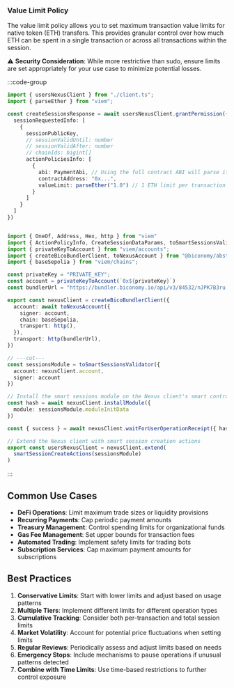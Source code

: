### Value Limit Policy

The value limit policy allows you to set maximum transaction value limits for native token (ETH) transfers. This provides granular control over how much ETH can be spent in a single transaction or across all transactions within the session.

⚠️ **Security Consideration**: While more restrictive than sudo, ensure limits are set appropriately for your use case to minimize potential losses.

:::code-group

```ts  [valueLimit.ts] filename="valueLimit.ts"
import { usersNexusClient } from "./client.ts";
import { parseEther } from "viem";

const createSessionsResponse = await usersNexusClient.grantPermission({
  sessionRequestedInfo: [
    {
      sessionPublicKey,
      // sessionValidUntil: number
      // sessionValidAfter: number
      // chainIds: bigint[]
      actionPoliciesInfo: [
        {
          abi: PaymentAbi, // Using the full contract ABI will parse it to individual function selectors under the hood
          contractAddress: "0x...",
          valueLimit: parseEther("1.0") // 1 ETH limit per transaction
        }
      ]
    }
  ]
})
```
```ts  [client.ts] filename="client.ts"

import { OneOf, Address, Hex, http } from "viem"
import { ActionPolicyInfo, CreateSessionDataParams, toSmartSessionsValidator, smartSessionCreateActions } from "@biconomy/sdk-canary"
import { privateKeyToAccount } from "viem/accounts";
import { createBicoBundlerClient, toNexusAccount } from "@biconomy/abstractjs";
import { baseSepolia } from "viem/chains"; 

const privateKey = "PRIVATE_KEY";
const account = privateKeyToAccount(`0x${privateKey}`)
const bundlerUrl = "https://bundler.biconomy.io/api/v3/84532/nJPK7B3ru.dd7f7861-190d-41bd-af80-6877f74b8f44"; 

export const nexusClient = createBicoBundlerClient({
  account: await toNexusAccount({ 
    signer: account, 
    chain: baseSepolia,
    transport: http(),
  }),
  transport: http(bundlerUrl),
})

// ---cut---
const sessionsModule = toSmartSessionsValidator({
  account: nexusClient.account,
  signer: account
})

// Install the smart sessions module on the Nexus client's smart contract account
const hash = await nexusClient.installModule({
  module: sessionsModule.moduleInitData
})

const { success } = await nexusClient.waitForUserOperationReceipt({ hash })

// Extend the Nexus client with smart session creation actions
export const usersNexusClient = nexusClient.extend(
  smartSessionCreateActions(sessionsModule)
)
```

:::

## Common Use Cases

- **DeFi Operations**: Limit maximum trade sizes or liquidity provisions
- **Recurring Payments**: Cap periodic payment amounts
- **Treasury Management**: Control spending limits for organizational funds
- **Gas Fee Management**: Set upper bounds for transaction fees
- **Automated Trading**: Implement safety limits for trading bots
- **Subscription Services**: Cap maximum payment amounts for subscriptions

## Best Practices

1. **Conservative Limits**: Start with lower limits and adjust based on usage patterns
2. **Multiple Tiers**: Implement different limits for different operation types
3. **Cumulative Tracking**: Consider both per-transaction and total session limits
4. **Market Volatility**: Account for potential price fluctuations when setting limits
5. **Regular Reviews**: Periodically assess and adjust limits based on needs
6. **Emergency Stops**: Include mechanisms to pause operations if unusual patterns detected
7. **Combine with Time Limits**: Use time-based restrictions to further control exposure